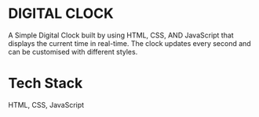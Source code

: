 <h1>DIGITAL CLOCK</h1>
<p>A Simple Digital Clock built by using HTML, CSS, AND JavaScript that displays the current time in real-time. The clock updates every second and can be customised with different styles.</p>
<h1>Tech Stack</h1>
HTML, CSS, JavaScript
